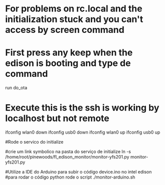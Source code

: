 # For problems on rc.local and the initialization stuck and you can't access by screen command
# First press any keep when the edison is booting and type de command
run do_ota

# Execute this is the ssh is working by localhost but not remote
ifconfig wlan0 down
ifconfig usb0 down
ifconfig wlan0 up
ifconfig usb0 up

#Rode o servico do initialize

#crie um link symbolico na pasta do serviço de initialize
ln -s /home/root/pinewoods/fl_edison_monitor/monitor-yfs201.py monitor-yfs201.py


#Utilize a IDE do Arduino para subir o código device.ino no intel edison
#para rodar o código python rode o script
./monitor-arduino.sh

